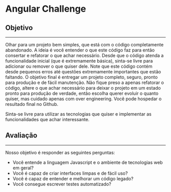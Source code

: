# Angular Challenge

## Objetivo
----------
Olhar para um projeto bem simples, que está com o código completamente abandonado. A ideia é você entender o que este código faz para então consertar e refatorar o que achar necessário. Desde que o código atenda a funcionalidade inicial (que é extremamente básica), sinta-se livre para adicionar ou remover o que quiser dele. Note que este código contém desde pequenos erros até questões extremamente importantes que estão faltando. O objetivo final é entregar um projeto completo, seguro, pronto para produção e de fácil manutenção. Não fique preso a apenas refatorar o código, altere o que achar necessário para deixar o projeto em um estado pronto para produção de verdade, então escolha querer evoluir o quanto quiser, mas cuidado apenas com over engineering. Você pode hospedar o resultado final no Github.

Sinta-se livre para utilizar as tecnologias que quiser e implementar as funcionalidades que achar interessante.

## Avaliação
----------
Nosso objetivo é responder as seguintes perguntas:

* Você entende a linguagem Javascript e o ambiente de tecnologias web em geral?
* Você é capaz de criar interfaces limpas e de fácil uso?
* Você é capaz de entender e melhorar um código legado?
* Você consegue escrever testes automatizado?